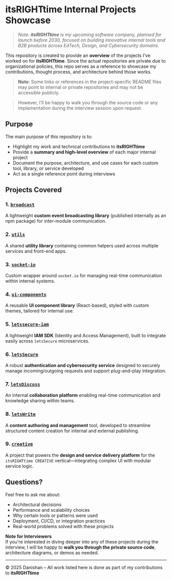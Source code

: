 # itsRIGHTtime Internal Projects Showcase

> *Note: **itsRIGHTtime** is my upcoming software company, planned for launch before 2030, focused on building innovative internal tools and B2B products across EdTech, Design, and Cybersecurity domains.*

This repository is created to provide an **overview** of the projects I've worked on for **itsRIGHTtime**. Since the actual repositories are private due to organizational policies, this repo serves as a reference to showcase my contributions, thought process, and architecture behind those works.

> **Note**: Some links or references in the project-specific README files may point to internal or private repositories and may not be accessible publicly.  

> However, I’ll be happy to walk you through the source code or any implementation during the interview session upon request.


## Purpose

The main purpose of this repository is to:

- Highlight my work and technical contributions to **itsRIGHTtime**
- Provide a **summary and high-level overview** of each major internal project
- Document the purpose, architecture, and use cases for each custom tool, library, or service developed
- Act as a single reference point during interviews


## Projects Covered

### 1. [`broadcast`](./projects/broadcast.md)
A lightweight **custom event broadcasting library** (published internally as an npm package) for inter-module communication.

### 2. [`utils`](./projects/utils.md)
A shared **utility library** containing common helpers used across multiple services and front-end apps.

### 3. [`socket-io`](./projects/socket-io.md)
Custom wrapper around `socket.io` for managing real-time communication within internal systems.

### 4. [`ui-components`](./projects/ui-components.md)
A reusable **UI component library** (React-based), styled with custom themes, tailored for internal use.

### 5. [`letssecure-iam`](./projects/letsSecureIAM.md)
A lightweight **IAM SDK** (Identity and Access Management), built to integrate easily across `letsSecure` microservices.

### 6. [`letsSecure`](./projects/letsSecure.md)
A robust **authentication and cybersecurity service** designed to securely manage incoming/outgoing requests and support plug-and-play integration.

### 7. [`letsDiscuss`](./projects/letsDiscuss.md)
An internal **collaboration platform** enabling real-time communication and knowledge sharing within teams.

### 8. [`letsWrite`](./projects/letsWrite.md)
A **content authoring and management** tool, developed to streamline structured content creation for internal and external publishing.

### 9. [`creative`](./projects/creative.md)
A project that powers the **design and service delivery platform** for the `itsRIGHTtime CREATIVE` vertical—integrating complex UI with modular service logic.


## Questions?

Feel free to ask me about:

- Architectural decisions
- Performance and scalability choices
- Why certain tools or patterns were used
- Deployment, CI/CD, or integration practices
- Real-world problems solved with these projects


**Note for Interviewers**  
If you're interested in diving deeper into any of these projects during the interview, I will be happy to **walk you through the private source code**, architecture diagrams, or demos as needed.

---

© 2025 Danishan – All work listed here is done as part of my contributions to **itsRIGHTtime**
